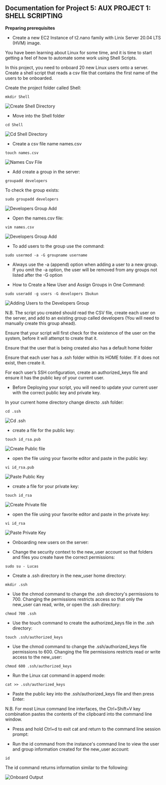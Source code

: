 ## Documentation for Project 5: AUX PROJECT 1: SHELL SCRIPTING

**Preparing prerequisites**

- Create a new EC2 Instance of t2.nano family with Linix Server 20.04 LTS (HVM) image.

You have been learning about Linux for some time, and it is time to start getting a feel of how to automate some work using Shell Scripts.

In this project, you need to onboard 20 new Linux users onto a server. Create a shell script that reads a csv file that contains the first name of the users to be onboarded.

Create the project folder called Shell:

`mkdir Shell`

![Create Shell Directory](./image/create-shell-dir.PNG)

- Move into the Shell folder

`cd Shell`

![Cd Shell Directory](./image/cd-shell-output.PNG)

- Create a csv file name names.csv

`touch names.csv`

![Names Csv File](./image/names-csv-output.PNG)

- Add create a group in the server:

`groupadd developers`

To check the group exists:

`sudo groupadd developers`

![Developers Group Add](./image/developers-group-create.PNG)

- Open the names.csv file:

`vim names.csv`

![Developers Group Add](./image/names-created-in-names-csv.PNG)

- To add users to the group use the command:

`sudo usermod -a -G groupname username`

- Always use the -a (append) option when adding a user to a new group. If you omit the -a option, the user will be removed from any groups not listed after the -G option

- How to Create a New User and Assign Groups in One Command:

`sudo useradd -g users -G developers Ibukun`

![Adding Users to the Developers Group](./image/users-added-to-developers-grp-output.PNG)

N.B.
The script you created should read the CSV file, create each user on the server, and add to an existing group called developers (You will need to manually create this group ahead).

Ensure that your script will first check for the existence of the user on the system, before it will attempt to create that it.

Ensure that the user that is being created also has a default home folder

Ensure that each user has a .ssh folder within its HOME folder. If it does not exist, then create it.

For each user’s SSH configuration, create an authorized_keys file and ensure it has the public key of your current user.

- Before Deploying your script, you will need to update your current user with the correct public key and private key.

In your current home directory change directo .ssh folder:

`cd .ssh`

![Cd .ssh](./image/cd.ssh-output.PNG)

- create a file for the public key:

`touch id_rsa.pub`

![Create Public file](./image/id-rsa-pub-output.PNG)

- open the file using your favorite editor and paste in the public key:

`vi id_rsa.pub`

![Paste Public Key](./image/public-key-paste-output.PNG)

- create a file for your private key:

`touch id_rsa`

![Create Private file](./image/private-file-create-output.PNG)

- open the file using your favorite editor and paste in the private key:

`vi id_rsa`

![Paste Private Key](./image/private-key-paste-output.PNG)

- Onboarding new users on the server:

- Change the security context to the new_user account so that folders and files you create have the correct permissions:

`sudo su - Lucas`

- Create a .ssh directory in the new_user home directory:

`mkdir .ssh`

- Use the chmod command to change the .ssh directory's permissions to 700. Changing the permissions restricts access so that only the new_user can read, write, or open the .ssh directory:

`chmod 700 .ssh`

-  Use the touch command to create the authorized_keys file in the .ssh directory:

`touch .ssh/authorized_keys`

- Use the chmod command to change the .ssh/authorized_keys file permissions to 600. Changing the file permissions restricts read or write access to the new_user:

`chmod 600 .ssh/authorized_keys`

- Run the Linux cat command in append mode:

`cat >> .ssh/authorized_keys`

- Paste the public key into the .ssh/authorized_keys file and then press Enter:

N.B.  For most Linux command line interfaces, the Ctrl+Shift+V key combination pastes the contents of the clipboard into the command line window.

- Press and hold Ctrl+d to exit cat and return to the command line session prompt:

-  Run the id command from the instance's command line to view the user and group information created for the new_user account:

`id`

The id command returns information similar to the following:

![Onboard Output](./image/onboard-success-output.PNG)




